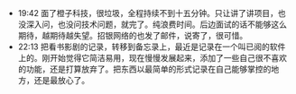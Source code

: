 - 19:42 面了橙子科技，很垃圾，全程持续不到十五分钟。只让讲了讲项目，也没深入问，也没问技术问题，就完了。纯浪费时间。后边面试的话不能够这么期待，越期待越失望。招银网络的也发了邮件，说寄了，很可惜。
- 22:13 把看书影剧的记录，转移到备忘录上，最近是记录在一个叫已阅的软件上的。刚开始觉得它简洁易用，现在慢慢发展起来，添加了一些自己很不喜欢的功能，还是打算放弃了。把东西以最简单的形式记录在自己能够掌控的地方，还是最放心了。